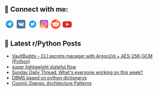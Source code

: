 ## 🔎 Connect with me:
[<img src="https://github.com/bullbesh/bullbesh/blob/main/images/Telegram.png" width="32" height="32" />](https://t.me/bullbesh)
[<img src="https://github.com/bullbesh/bullbesh/blob/main/images/VK.png" width="32" height="32" />](https://vk.com/bullbesh)
[<img src="https://github.com/bullbesh/bullbesh/blob/main/images/Twitter.png" width="32" height="32" />](https://twitter.com/bullbesh1)
[<img src="https://github.com/bullbesh/bullbesh/blob/main/images/Instagram.png" width="32" height="32" />](https://www.instagram.com/bullbesh)
[<img src="https://github.com/bullbesh/bullbesh/blob/main/images/Reddit.png" width="32" height="32" />](https://www.reddit.com/user/bullbesh)
[<img src="https://github.com/bullbesh/bullbesh/blob/main/images/YouTube.png" width="32" height="32" />](https://www.youtube.com/channel/UCtfjRs6uzgq5mfm8S06WTcg)

## 📕 Latest r/Python Posts
<!-- BLOG-POST-LIST:START -->
- [VaultBuddy - CLI secrets manager with Argon2id + AES-256-GCM &lpar;Python&rpar;](https://www.reddit.com/r/Python/comments/1nmhcm7/vaultbuddy_cli_secrets_manager_with_argon2id/)
- [super lightweight stateful flow](https://www.reddit.com/r/Python/comments/1nmgr3q/super_lightweight_stateful_flow/)
- [Sunday Daily Thread: What&#39;s everyone working on this week?](https://www.reddit.com/r/Python/comments/1nmdhrp/sunday_daily_thread_whats_everyone_working_on/)
- [DBMS based on python dictionarys](https://www.reddit.com/r/Python/comments/1nm3in3/dbms_based_on_python_dictionarys/)
- [Cosmic Django: Architecture Patterns](https://www.reddit.com/r/Python/comments/1nm04o4/cosmic_django_architecture_patterns/)
<!-- BLOG-POST-LIST:END -->
